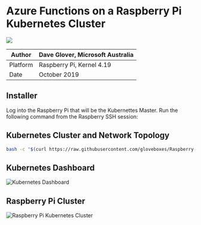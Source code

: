 # Azure Functions on a Raspberry Pi Kubernetes Cluster

![](https://raw.githubusercontent.com/gloveboxes/Raspberry-Pi-Kubernetes-Cluster/master/Resources/network.png)

|Author|Dave Glover, Microsoft Australia|
|----|---|
|Platform| Raspberry Pi, Kernel 4.19|
|Date|October 2019|

## Installer

Log into the Raspberry Pi that will be the Kubernettes Master. Run the following command from the Raspberry SSH session:

## Kubernetes Cluster and Network Topology

```bash
bash -c "$(curl https://raw.githubusercontent.com/gloveboxes/Raspberry-Pi-Kubernetes-Cluster/master/setup.sh)"
```

## Kubernetes Dashboard

![Kubernetes Dashboard](https://raw.githubusercontent.com/gloveboxes/RaspberryPiKubernetesCluster/master/Resources/KubernetesDashboard.png)

## Raspberry Pi Cluster

![Raspberry Pi Kubernetes Cluster](https://raw.githubusercontent.com/gloveboxes/RaspberryPiKubernetesCluster/master/Resources/rpi-kube-cluster.jpg)